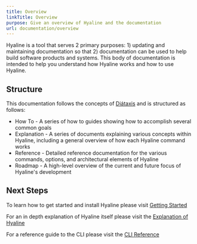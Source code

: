 ```yaml
---
title: Overview
linkTitle: Overview
purpose: Give an overview of Hyaline and the documentation
url: documentation/overview
---
```

Hyaline is a tool that serves 2 primary purposes: 1) updating and maintaining documentation so that 2) documentation can be used to help build software products and systems. This body of documentation is intended to help you understand how Hyaline works and how to use Hyaline.

## Structure
This documentation follows the concepts of [Diátaxis](https://diataxis.fr/) and is structured as follows:

* How To - A series of how to guides showing how to accomplish several common goals
* Explanation - A series of documents explaining various concepts within Hyaline, including a general overview of how each Hyaline command works
* Reference - Detailed reference documentation for the various commands, options, and architectural elements of Hyaline
* Roadmap - A high-level overview of the current and future focus of Hyaline's development

## Next Steps
To learn how to get started and install Hyaline please visit [Getting Started](/documentation/getting-started)

For an in depth explanation of Hyaline itself please visit the [Explanation of Hyaline](./04-explanation/01-hyaline.md)

For a reference guide to the CLI please visit the [CLI Reference](./05-reference/02-cli.md)